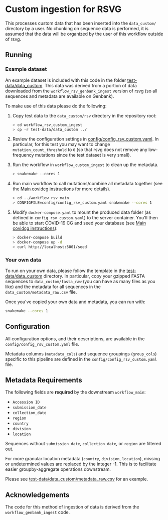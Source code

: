 # Custom ingestion for RSVG

This processes custom data that has been inserted into the `data_custom/` directory by a user. No chunking on sequence data is performed, it is assumed that the data will be organized by the user of this workflow outside of rsvg.

## Running

### Example dataset

An example dataset is included with this code in the folder [test-data/data_custom](test-data/data_custom). This data was derived from a portion of data downloaded from the `workflow_rsv_genbank_ingest` version of rsvg (so all sequences and metadata are available on Genbank).

To make use of this data please do the following:

1. Copy test data to the `data_custom/rsv` directory in the repository root:

   ```bash
   > cd workflow_rsv_custom_ingest
   > cp -r test-data/data_custom ../
   ```

2. Review the configuration settings in [config/config_rsv_custom.yaml](../config/config_rsv_custom.yaml). In particular, for this test you may want to change `mutation_count_threshold` to `0` (so that rsvg does not remove any low-frequency mutations since the test dataset is very small).

3. Run the workflow in `workflow_custom_ingest` to clean up the metadata.

   ```bash
   > snakemake --cores 1
   ```

4. Run main workflow to call mutations/combine all metadata together (see the [Main covidcg instructions](../README.md#main-analysis) for more details).

   ```bash
   > cd ../workflow_rsv_main
   > CONFIGFILE=config/config_rsv_custom.yaml snakemake --cores 1
   ```

5. Modify `docker-compose.yaml` to mount the produced data folder (as defined in `config_rsv_custom.yaml`) to the server container. You'll then be able to start COVID-19 CG and seed your database (see [Main covidcg instructions](../README.md#installation)):

   ```bash
   > docker-compose build
   > docker-compose up -d
   > curl http://localhost:5001/seed
   ```

### Your own data

To run on your own data, please follow the template in the [test-data/data_custom](test-data/data_custom) directory. In particular, copy your gzipped FASTA sequences to `data_custom/fasta_raw` (you can have as many files as you like) and the metadata for all sequences in the `data_custom/metadata_raw.csv` file.

Once you've copied your own data and metadata, you can run with:

```bash
snakemake --cores 1
```

## Configuration

All configuration options, and their descriptions, are available in the `config/config_rsv_custom.yaml` file.

Metadata columns (`metadata_cols`) and sequence groupings (`group_cols`) specific to this pipeline are defined in the `config/config_rsv_custom.yaml` file.

## Metadata Requirements

The following fields are **required** by the downstream `workflow_main`:

- `Accession ID`
- `submission_date`
- `collection_date`
- `region`
- `country`
- `division`
- `location`

Sequences without `submission_date`, `collection_date`, or `region` are filtered out.

For more granular location metadata (`country`, `division`, `location`), missing or undetermined values are replaced by the integer -1. This is to facilitate easier groupby-aggregate operations downstream.

Please see [test-data/data_custom/metadata_raw.csv](test-data/data_custom/metadata_raw.csv) for an example.

## Acknowledgements

The code for this method of ingestion of data is derived from the `workflow_genbank_ingest` code.
